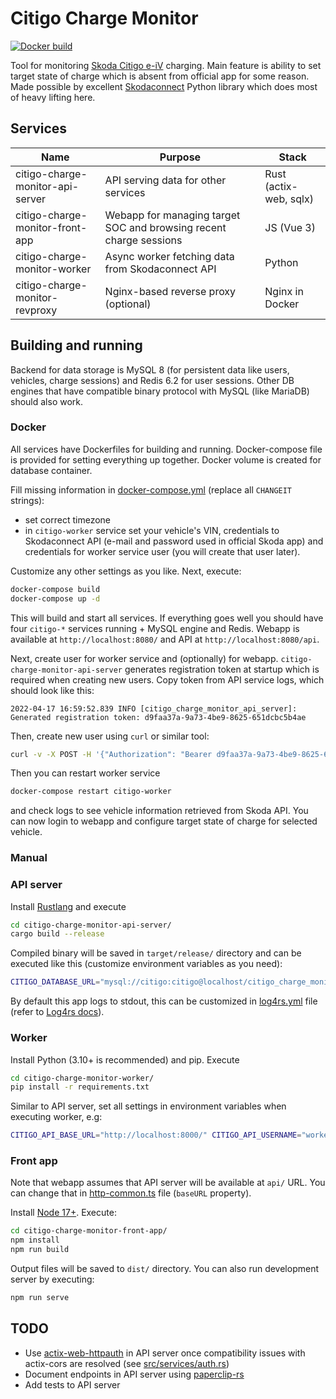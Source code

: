 # Citigo Charge Monitor
[![Docker build](https://github.com/mhwcat/citigo-charge-monitor/workflows/Docker%20build/badge.svg)](https://github.com/mhwcat/3dhw/actions)

Tool for monitoring [Skoda Citigo e-iV](https://ev-database.org/car/1190/Skoda-CITIGOe-iV) charging. Main feature is ability to set target state of charge which is absent from official app for some reason. Made possible by excellent [Skodaconnect](https://github.com/lendy007/skodaconnect) Python library which does most of heavy lifting here.
## Services
|Name|Purpose|Stack|
|---|---|---|
|citigo-charge-monitor-api-server|API serving data for other services|Rust (actix-web, sqlx)
|citigo-charge-monitor-front-app|Webapp for managing target SOC and browsing recent charge sessions|JS (Vue 3)|
|citigo-charge-monitor-worker|Async worker fetching data from Skodaconnect API|Python|
|citigo-charge-monitor-revproxy|Nginx-based reverse proxy (optional)|Nginx in Docker|
## Building and running
Backend for data storage is MySQL 8 (for persistent data like users, vehicles, charge sessions) and Redis 6.2 for user sessions. Other DB engines that have compatible binary protocol with MySQL (like MariaDB) should also work.
### Docker
All services have Dockerfiles for building and running. Docker-compose  file is provided for setting everything up together. Docker volume is created for database container.

Fill missing information in [docker-compose.yml](docker-compose.yml) (replace all `CHANGEIT` strings):
* set correct timezone
* in `citigo-worker` service set your vehicle's VIN, credentials to Skodaconnect API (e-mail and password used in official Skoda app) and credentials for worker service user (you will create that user later).

Customize any other settings as you like. Next, execute:
```bash
docker-compose build
docker-compose up -d
```
This will build and start all services. If everything goes well you should have four `citigo-*` services running + MySQL engine and Redis. Webapp is available at `http://localhost:8080/` and API at `http://localhost:8080/api`. 

Next, create user for worker service and (optionally) for webapp. `citigo-charge-monitor-api-server` generates registration token at startup which is required when creating new users. Copy token from API service logs, which should look like this:
```
2022-04-17 16:59:52.839 INFO [citigo_charge_monitor_api_server]: Generated registration token: d9faa37a-9a73-4be9-8625-651dcbc5b4ae
```
Then, create new user using `curl` or similar tool:
```bash
curl -v -X POST -H '{"Authorization": "Bearer d9faa37a-9a73-4be9-8625-651dcbc5b4ae"}' -H '{"Content-type": "application/json"}' -d '{"username": "worker", "password": "workerpass"}' http://localhost:8080/api/auth/register
```
Then you can restart worker service
```bash
docker-compose restart citigo-worker
```
and check logs to see vehicle information retrieved from Skoda API.
You can now login to webapp and configure target state of charge for selected vehicle.
### Manual
### API server
Install [Rustlang](https://www.rust-lang.org/learn/get-started) and execute 
```bash
cd citigo-charge-monitor-api-server/
cargo build --release
```
Compiled binary will be saved in `target/release/` directory and can be executed like this (customize environment variables as you need):
```bash
CITIGO_DATABASE_URL="mysql://citigo:citigo@localhost/citigo_charge_monitor" CITIGO_REDIS_URL="redis://localhost" CITIGO_API_BASE_ADDR="0.0.0.0:8000" ./citigo-charge-monitor-api-server
```
By default this app logs to stdout, this can be customized in [log4rs.yml](citigo-charge-monitor-api-server/log4rs.yml) file (refer to [Log4rs docs](https://docs.rs/log4rs/latest/log4rs/)).
### Worker
Install Python (3.10+ is recommended) and pip. Execute
```bash
cd citigo-charge-monitor-worker/
pip install -r requirements.txt
```
Similar to API server, set all settings in environment variables when executing worker, e.g:
```bash
CITIGO_API_BASE_URL="http://localhost:8000/" CITIGO_API_USERNAME="worker" CITIGO_API_PASSWORD="workerpass" CITIGO_SKODACONNECT_USERNAME="CHANGEIT" CITIGO_SKODACONNECT_PASSWORD="CHANGEIT" CITIGO_VEHICLE_VIN="CHANGEIT" python main.py
```
### Front app
Note that webapp assumes that API server will be available at `api/` URL. You can change that in [http-common.ts](citigo-charge-monitor-front-app/src/http-common.ts) file (`baseURL` property). 

Install [Node 17+](https://nodejs.org/en/). Execute:
```bash
cd citigo-charge-monitor-front-app/
npm install
npm run build
```
Output files will be saved to `dist/` directory. You can also run development server by executing:
```bash
npm run serve
```
## TODO
* Use [actix-web-httpauth](https://crates.io/crates/actix-web-httpauth) in API server once compatibility issues with actix-cors are resolved (see [src/services/auth.rs](citigo-charge-monitor-api-server/src/services/auth.rs))
* Document endpoints in API server using [paperclip-rs](https://github.com/paperclip-rs/paperclip)
* Add tests to API server
